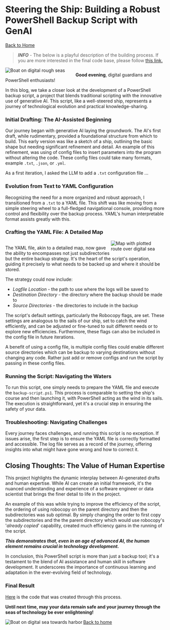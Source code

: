 # Steering the Ship: Building a Robust PowerShell Backup Script with GenAI

[Back to Home](index.md)

> ***INFO*** - The below is a playful description of the building process.
> If you are more interested in the final code base, please follow [this link.](https://github.com/jcstrydom/robocopy-scripting)


<style>
    .first-image-container {
        float: left; /* Float the image container to the left */
        margin-right: 20px; /* Space between the image and the text */
        width: 40%; /* Adjust this as needed */
        max-width: 430px; /* Maximum width of the image */
    }

    .second-image-container {
        float: right; /* Float the image container to the left */
        margin-right: 20px; /* Space between the image and the text */
        width: 30%; /* Adjust this as needed */
        max-width: 430px; /* Maximum width of the image */
    }

    .image-container img {
        width: 100%; /* Make the image fill the container */
        height: auto; /* Maintain aspect ratio */
    }

    .text-container {
        overflow: hidden; /* Ensures the text wraps around the image */
    }

    @media (max-width: 600px) {
        .image-container {
            float: none;
            width: 80%; /* Larger percentage for smaller screens */
            margin: 0 auto 20px; /* Center the image and add space below on small screens */
        }
    }
</style>

<!-- <picture>
  <source media="(prefers-color-scheme: dark)" srcset="backup-images/DALL·E 2024-01-10 21.12.11-Boat_on_digital_rough_seas.png">
  <source media="(prefers-color-scheme: light)" srcset="backup-images/DALL·E 2024-01-10 21.12.11-Boat_on_digital_rough_seas.png">
  <img alt="Boat on digital rough seas" src="backup-images/DALL·E 2024-01-10 21.12.11-Boat_on_digital_rough_seas.png">
</picture> -->


<div class="content-container">
    <div class="first-image-container">
        <img src="backup-images/DALL·E 2024-01-10 21.12.11-Boat_on_digital_rough_seas.png" alt="Boat on digital rough seas">
    </div>
    <div class="text-container">
    </div>
</div>

**Good evening**, digital guardians and PowerShell enthusiasts!

In this blog, we take a closer look at the development of a PowerShell backup script, a project that blends traditional scripting with the innovative use of generative AI. This script, like a well-steered ship, represents a journey of technological evolution and practical knowledge-sharing.

### Initial Drafting: The AI-Assisted Beginning

Our journey began with generative AI laying the groundwork. The AI's first draft, while rudimentary, provided a foundational structure from which to build. This early version was like a sketch of a ship, outlining the basic shape but needing significant refinement and detail. An example of this refinement, was using of config files to insert parameters into the program without altering the code. These config files could take many formats, example `.txt`, `.json`, or `.yml`.

As a first iteration, I asked the LLM to add a `.txt` configuration file ...

### **Evolution from Text to YAML Configuration**

Recognizing the need for a more organized and robust approach, I transitioned from a `.txt` to a YAML file. This shift was like moving from a simple steering wheel to a full-fledged navigational console, providing more control and flexibility over the backup process. YAML's human interpretable format assists greatly with this.

### Crafting the YAML File: A Detailed Map

<div class="content-container">
    <div class="second-image-container">
        <img src="backup-images/DALL·E 2024-01-10 21.54.39-Map_with_route.png" alt="Map with plotted route over digital sea">
    </div>
    <div class="text-container">
    </div>
</div>

The YAML file, akin to a detailed map, now gave the ability to encompasses not just subdirectories but the entire backup strategy. It's the heart of the script's operation, guiding it precisely to what needs to be backed up and where it should be stored.

The strategy could now include:

* _Logfile Location_ -  the path to use where the logs will be saved to
* _Destination Directory_ -  the directory where the backup should be made to
* _Source Directories_ -  the directories to include in the backup

The script's default settings, particularly the Robocopy flags, are set. These settings are analogous to the sails of our ship, set to catch the wind efficiently, and can be adjusted or fine-tuned to suit different needs or to explore new efficiencies. Furthermore, these flags can also be included in the config file in future iterations.

 A benefit of using a config file, is multiple config files could enable different source directories which can be backup to varying destinations without changing any code. Rather just add or remove configs and run the script by passing in these config files. 

### **Running the Script: Navigating the Waters**

To run this script, one simply needs to prepare the YAML file and execute the `backup-script.ps1`. This process is comparable to setting the ship's course and then launching it, with PowerShell acting as the wind in its sails. The execution is straightforward, yet it's a crucial step in ensuring the safety of your data.

### **Troubleshooting: Navigating Challenges**

Every journey faces challenges, and running this script is no exception. If issues arise, the first step is to ensure the YAML file is correctly formatted and accessible. The log file serves as a record of the journey, offering insights into what might have gone wrong and how to correct it.

## **Closing Thoughts: The Value of Human Expertise**

This project highlights the dynamic interplay between AI-generated drafts and human expertise. While AI can create an initial framework, it's the nuanced understanding and experience of a software engineer or data scientist that brings the finer detail to life in the project. 

An example of this was while trying to improve the efficiency of the script, the ordering of using robocopy on the parent directory and then the subdirectories was sub optimal. By simply changing the order to first copy the subdirectories and the the parent directory which would use robocopy's '*already copied*' capability, created much efficiency gains in the running of the script.


***This demonstrates that, even in an age of advanced AI, the human element remains crucial in technology development.***

In conclusion, this PowerShell script is more than just a backup tool; it's a testament to the blend of AI assistance and human skill in software development. It underscores the importance of continuous learning and adaptation in the ever-evolving field of technology.

### Final Result

[Here](https://github.com/jcstrydom/robocopy-scripting) is the code that was created through this process.

**Until next time, may your data remain safe and your journey through the seas of technology be ever enlightening!**

<img align="left" src="backup-images\DALL·E 2024-01-10 21.14.42-Boat_on_digital_sea_towards_harbor.png" alt="Boat on digital sea towards harbor" />

[Back to home](index.md)